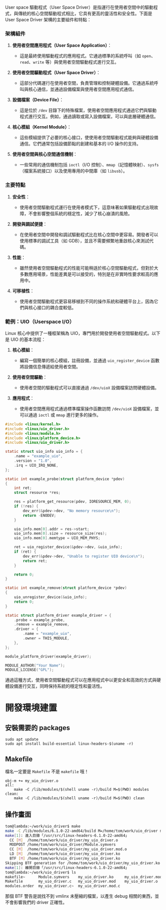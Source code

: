 User space 驅動程式（User Space Driver）是指運行在使用者空間中的驅動程式，與傳統的核心空間驅動程式相比，它具有更高的靈活性和安全性。下面是 User Space Driver 架構的主要組件和特點：

### 架構組件

1. **使用者空間應用程式（User Space Application）**：
    
    - 這是最終使用驅動程式的應用程式。它通過標準的系統呼叫（如 `open`、`read`、`write` 等）與使用者空間驅動程式進行交互。
2. **使用者空間驅動程式（User Space Driver）**：
    
    - 這部分代碼運行在使用者空間，負責管理和控制硬體設備。它通過系統呼叫與核心通信，並通過設備檔案與使用者空間應用程式通信。
3. **設備檔案（Device File）**：
    
    - 這是位於 `/dev` 目錄下的特殊檔案，使用者空間應用程式通過它們與驅動程式進行交互。例如，通過讀取或寫入設備檔案，可以與底層硬體通信。
4. **核心模組（Kernel Module）**：
    
    - 這些模組提供了必要的核心接口，使使用者空間驅動程式能夠與硬體設備通信。它們通常包括設備節點的創建和基本的 I/O 操作的支持。
5. **使用者空間與核心空間通信機制**：
    
    - 一些常用的通信機制包括 `ioctl`（I/O 控制）、`mmap`（記憶體映射）、`sysfs`（檔案系統接口）以及使用專用的中間庫（如 `libusb`）。

### 主要特點

1. **安全性**：
    
    - 使用者空間驅動程式運行在使用者模式下，這意味著如果驅動程式出現故障，不會影響整個系統的穩定性，減少了核心崩潰的風險。
2. **開發與調試便捷**：
    
    - 在使用者空間中開發和調試驅動程式比在核心空間中更容易。開發者可以使用標準的調試工具（如 GDB），並且不需要頻繁地重啟核心來測試代碼。
3. **性能**：
    
    - 雖然使用者空間驅動程式的性能可能稍遜於核心空間驅動程式，但對於大多數應用場景，性能差異是可以接受的，特別是在非實時性要求較高的應用中。
4. **可移植性**：
    
    - 使用者空間驅動程式更容易移植到不同的操作系統和硬體平台上，因為它們與核心接口的耦合度較低。

### 範例：UIO（Userspace I/O）

Linux 核心中提供了一種框架稱為 UIO，專門用於開發使用者空間驅動程式。以下是 UIO 的基本流程：

1. **核心模組**：
    
    - 編寫一個簡單的核心模組，註冊設備，並通過 `uio_register_device` 函數將設備信息傳遞給使用者空間。
2. **使用者空間驅動**：
    
    - 使用者空間的驅動程式可以直接通過 `/dev/uioX` 設備檔案訪問硬體設備。
3. **應用程式**：
    
    - 使用者空間應用程式通過標準檔案操作函數訪問 `/dev/uioX` 設備檔案，並可以通過 `ioctl` 或 `mmap` 進行更多的操作。

```c
#include <linux/kernel.h>
#include <linux/uio_driver.h>
#include <linux/module.h>
#include <linux/platform_device.h>
#include <linux/uio_driver.h>

static struct uio_info uio_info = {
    .name = "example_uio",
    .version = "1.0",
    .irq = UIO_IRQ_NONE,
};

static int example_probe(struct platform_device *pdev)
{
    int ret;
    struct resource *res;

    res = platform_get_resource(pdev, IORESOURCE_MEM, 0);
    if (!res) {
        dev_err(&pdev->dev, "No memory resource\n");
        return -ENODEV;
    }

    uio_info.mem[0].addr = res->start;
    uio_info.mem[0].size = resource_size(res);
    uio_info.mem[0].memtype = UIO_MEM_PHYS;

    ret = uio_register_device(&pdev->dev, &uio_info);
    if (ret) {
        dev_err(&pdev->dev, "Unable to register UIO device\n");
        return ret;
    }

    return 0;
}

static int example_remove(struct platform_device *pdev)
{
    uio_unregister_device(&uio_info);
    return 0;
}

static struct platform_driver example_driver = {
    .probe = example_probe,
    .remove = example_remove,
    .driver = {
        .name = "example_uio",
        .owner = THIS_MODULE,
    },
};

module_platform_driver(example_driver);

MODULE_AUTHOR("Your Name");
MODULE_LICENSE("GPL");

```

通過這種方式，使用者空間驅動程式可以在應用程式中以更安全和高效的方式與硬體設備進行交互，同時保持系統的穩定性和靈活性。


# 開發環境建置

## 安裝需要的 packages
```
sudo apt update
sudo apt install build-essential linux-headers-$(uname -r)
```
## Makefile

檔名一定要是 `Makefile` 不是 `makefile` 哦！
```shell
obj-m += my_uio_driver.o 
all: 
	make -C /lib/modules/$(shell uname -r)/build M=$(PWD) modules clean: 
	make -C /lib/modules/$(shell uname -r)/build M=$(PWD) clean
```

## 操作畫面
```bash
tom@lambda:~/work/uio_driver$ make
make -C /lib/modules/6.1.0-22-amd64/build M=/home/tom/work/uio_driver modules
make[1]: 進入目錄「/usr/src/linux-headers-6.1.0-22-amd64」
  CC [M]  /home/tom/work/uio_driver/my_uio_driver.o
  MODPOST /home/tom/work/uio_driver/Module.symvers
  CC [M]  /home/tom/work/uio_driver/my_uio_driver.mod.o
  LD [M]  /home/tom/work/uio_driver/my_uio_driver.ko
  BTF [M] /home/tom/work/uio_driver/my_uio_driver.ko
Skipping BTF generation for /home/tom/work/uio_driver/my_uio_driver.ko due to unavailability of vmlinux
make[1]: 離開目錄「/usr/src/linux-headers-6.1.0-22-amd64」
tom@lambda:~/work/uio_driver$ ls
makefile~      Module.symvers	 my_uio_driver.ko     my_uio_driver.mod.o
Makefile       my_uio_driver.c	 my_uio_driver.mod    my_uio_driver.o
modules.order  my_uio_driver.c~  my_uio_driver.mod.c
```
那個 BTF 警告是說找不到 vmlinx 未壓縮的檔案，以產生 debug 相關的東西，並不會影響我們的 driver 正確性。

